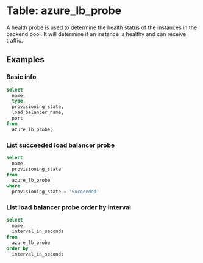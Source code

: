 # Table: azure_lb_probe

A health probe is used to determine the health status of the instances in the backend pool. It will determine if an instance is healthy and can receive traffic.

## Examples

### Basic info

```sql
select
  name,
  type,
  provisioning_state,
  load_balancer_name,
  port
from
  azure_lb_probe;
```

### List succeeded load balancer probe

```sql
select
  name,
  provisioning_state
from
  azure_lb_probe
where
  provisioning_state = 'Succeeded'
```

### List load balancer probe order by interval

```sql
select
  name,
  interval_in_seconds
from
  azure_lb_probe
order by 
  interval_in_seconds
```